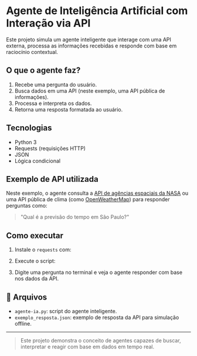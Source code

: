 # Agente de Inteligência Artificial com Interação via API

Este projeto simula um agente inteligente que interage com uma API externa, processa as informações recebidas e responde com base em raciocínio contextual.

## O que o agente faz?

1. Recebe uma pergunta do usuário.
2. Busca dados em uma API (neste exemplo, uma API pública de informações).
3. Processa e interpreta os dados.
4. Retorna uma resposta formatada ao usuário.

## Tecnologias

- Python 3
- Requests (requisições HTTP)
- JSON
- Lógica condicional

## Exemplo de API utilizada

Neste exemplo, o agente consulta a [API de agências espaciais da NASA](https://api.nasa.gov) ou uma API pública de clima (como [OpenWeatherMap](https://openweathermap.org/api)) para responder perguntas como:

> "Qual é a previsão do tempo em São Paulo?"

## Como executar

1. Instale o `requests` com:

2. Execute o script:

3. Digite uma pergunta no terminal e veja o agente responder com base nos dados da API.

## 📂 Arquivos

- `agente-ia.py`: script do agente inteligente.
- `exemplo_resposta.json`: exemplo de resposta da API para simulação offline.

---

> Este projeto demonstra o conceito de agentes capazes de buscar, interpretar e reagir com base em dados em tempo real.
